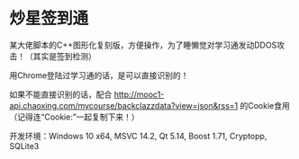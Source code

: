# 炒星签到通

某大佬脚本的C++图形化复刻版，方便操作，为了睡懒觉对学习通发动DDOS攻击！（其实是签到检测）

用Chrome登陆过学习通的话，是可以直接识别的！

如果不能直接识别的话，配合 http://mooc1-api.chaoxing.com/mycourse/backclazzdata?view=json&rss=1 的Cookie食用（记得连“Cookie:”一起复制下来！）

开发环境：Windows 10 x64, MSVC 14.2, Qt 5.14, Boost 1.71, Cryptopp, SQLite3
